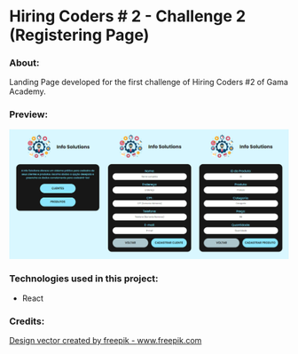 # Hiring Coders # 2 - Challenge 2 (Registering Page)

### About:

Landing Page developed for the first challenge of Hiring Coders #2 of Gama Academy.



### Preview:

![Pages Preview](preview/Pages.jpg)



### Technologies used in this project:

- React



### Credits:

<a href="https://www.freepik.com"><a href='https://www.freepik.com/vectors/design'>Design vector created by freepik - www.freepik.com</a></a>
